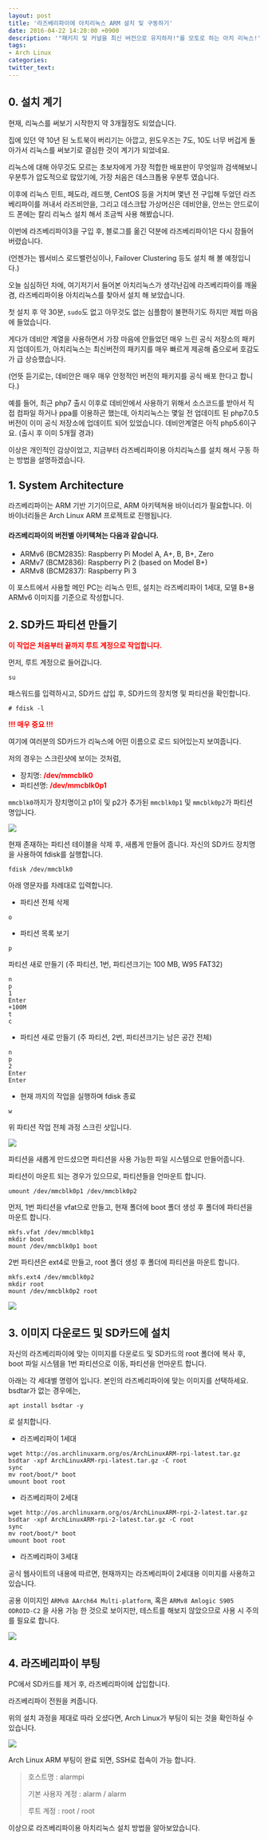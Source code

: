 ```yaml
---
layout: post
title: '라즈베리파이에 아치리눅스 ARM 설치 및 구동하기'
date: 2016-04-22 14:20:00 +0900
description: '"패키지 및 커널을 최신 버전으로 유지하자!"를 모토로 하는 아치 리눅스!'
tags:
- Arch Linux
categories:
twitter_text:
---
```


## 0. 설치 계기

현재, 리눅스를 써보기 시작한지 약 3개월정도 되었습니다.

집에 있던 약 10년 된 노트북이 버리기는 아깝고, 윈도우즈는 7도, 10도 너무 버겁게 돌아가서 리눅스를 써보기로 결심한 것이 계기가 되었네요.

리눅스에 대해 아무것도 모르는 초보자에게 가장 적합한 배포판이 무엇일까 검색해보니 우분투가 압도적으로 많았기에, 가장 처음은 데스크톱용 우분투 였습니다.

이후에 리눅스 민트, 페도라, 레드햇, CentOS 등을 거치며 몇년 전 구입해 두었던 라즈베리파이를 꺼내서 라즈비안을, 그리고 데스크탑 가상머신은 데비안을, 안쓰는 안드로이드 폰에는 칼리 리눅스 설치 해서 조금씩 사용 해봤습니다.

이번에 라즈베리파이3을 구입 후, 블로그를 옮긴 덕분에 라즈베리파이1은 다시 잠들어 버렸습니다.

(언젠가는 웹서비스 로드밸런싱이나, Failover Clustering 등도 설치 해 볼 예정입니다.)

오늘 심심하던 차에, 여기저기서 들어본 아치리눅스가 생각난김에 라즈베리파이를 깨울겸, 라즈베리파이용 아치리눅스를 찾아서 설치 해 보았습니다.

첫 설치 후 약 30분, `sudo`도 없고 아무것도 없는 심플함이 불편하기도 하지만 제법 마음에 들었습니다.

게다가 데비안 계열을 사용하면서 가장 마음에 안들었던 매우 느린 공식 저장소의 패키지 업데이트가, 아치리눅스는 최신버전의 패키지를 매우 빠르게 제공해 줌으로써 호감도가 급 상승했습니다.

(언뜻 듣기로는, 데비안은 매우 매우 안정적인 버전의 패키지를 공식 배포 한다고 합니다.)

예를 들어, 최근 php7 출시 이후로 데비안에서 사용하기 위해서 소스코드를 받아서 직접 컴파일 하거나 ppa를 이용하곤 했는데, 아치리눅스는 몇일 전 업데이트 된 php7.0.5 버전이 이미 공식 저장소에 업데이트 되어 있었습니다. 데비안계열은 아직 php5.6이구요. (출시 후 이미 5개월 경과)

이상은 개인적인 감상이었고, 지금부터 라즈베리파이용 아치리눅스를 설치 해서 구동 하는 방법을 설명하겠습니다.

## 1. System Architecture

라즈베리파이는 ARM 기반 기기이므로, ARM 아키텍쳐용 바이너리가 필요합니다. 
이 바이너리들은 Arch Linux ARM 프로젝트로 진행됩니다.

#### 라즈베리파이의 버전별 아키텍쳐는 다음과 같습니다.

* ARMv6 (BCM2835): Raspberry Pi Model A, A+, B, B+, Zero
* ARMv7 (BCM2836): Raspberry Pi 2 (based on Model B+)
* ARMv8 (BCM2837): Raspberry Pi 3

이 포스트에서 사용할 메인 PC는 리눅스 민트, 설치는 라즈베리파이 1세대, 모델 B+용 ARMv6 이미지를 기준으로 작성합니다.

## 2. SD카드 파티션 만들기

<span style="color:red;font-weight:bold">이 작업은 처음부터 끝까지 루트 계정으로 작업합니다.</span>

먼저, 루트 계정으로 들어갑니다.

```
su
```

패스워드를 입력하시고, SD카드 삽입 후, SD카드의 장치명 및 파티션을 확인합니다.

```
# fdisk -l
```

<span style="color:red;font-weight:bold">!!! 매우 중요 !!!</span>

여기에 여러분의 SD카드가 리눅스에 어떤 이름으로 로드 되어있는지 보여줍니다.

저의 경우는 스크린샷에 보이는 것처럼,

* 장치명: <span style="color:red;font-weight:bold">/dev/mmcblk0</span>
* 파티션명: <span style="color:red;font-weight:bold">/dev/mmcblk0p1</span>

`mmcblk0`까지가 장치명이고 p1이 및 p2가 추가된 `mmcblk0p1` 및 `mmcblk0p2`가 파티션 명입니다.

<a href="http://minibrary.com/blogimg/img20160416001.png" data-lightbox="19"><img src="http://minibrary.com/blogimg/img20160416001.png"></a>

현재 존재하는 파티션 테이블을 삭제 후, 새롭게 만들어 줍니다. 자신의 SD카드 장치명을 사용하여 fdisk를 실행합니다.

```
fdisk /dev/mmcblk0
```

아래 영문자를 차례대로 입력합니다.

* 파티션 전체 삭제

```
o
```

* 파티션 목록 보기

```
p
```

파티션 새로 만들기 (주 파티션, 1번, 파티션크기는 100 MB, W95 FAT32)

```
n
p
1
Enter
+100M
t
c
```
* 파티션 새로 만들기 (주 파티션, 2번, 파티션크기는 남은 공간 전체)

```
n
p
2
Enter
Enter
```

* 현재 까지의 작업을 실행하며 fdisk 종료

```
w
```

위 파티션 작업 전체 과정 스크린 샷입니다.

<a href="http://minibrary.com/blogimg/img20160416002.png" data-lightbox="19"><img src="http://minibrary.com/blogimg/img20160416002.png"></a>

파티션을 새롭게 만드셨으면 파티션을 사용 가능한 파일 시스템으로 만들어줍니다.

파티션이 마운트 되는 경우가 있으므로, 파티션들을 언마운트 합니다.

```
umount /dev/mmcblk0p1 /dev/mmcblk0p2
```

먼저, 1번 파티션을 vfat으로 만들고, 현재 폴더에 boot 폴더 생성 후 폴더에 파티션을 마운트 합니다.

```
mkfs.vfat /dev/mmcblk0p1
mkdir boot
mount /dev/mmcblk0p1 boot
```

2번 파티션은 ext4로 만들고, root 폴더 생성 후 폴더에 파티션을 마운트 합니다.

```
mkfs.ext4 /dev/mmcblk0p2
mkdir root
mount /dev/mmcblk0p2 root
```

<a href="http://minibrary.com/blogimg/img20160416004.png" data-lightbox="19"><img src="http://minibrary.com/blogimg/img20160416004.png"></a>

## 3. 이미지 다운로드 및 SD카드에 설치

자신의 라즈베리파이에 맞는 이미지를 다운로드 및 SD카드의 root 폴더에 복사 후, boot 파일 시스템을 1번 파티션으로 이동, 파티션을 언마운트 합니다.

아래는 각 세대별 명령어 입니다. 본인의 라즈베리파이에 맞는 이미지를 선택하세요.
bsdtar가 없는 경우에는,

```
apt install bsdtar -y
```

로 설치합니다.

* 라즈베리파이 1세대

```
wget http://os.archlinuxarm.org/os/ArchLinuxARM-rpi-latest.tar.gz
bsdtar -xpf ArchLinuxARM-rpi-latest.tar.gz -C root
sync
mv root/boot/* boot
umount boot root
```

* 라즈베리파이 2세대

```
wget http://os.archlinuxarm.org/os/ArchLinuxARM-rpi-2-latest.tar.gz
bsdtar -xpf ArchLinuxARM-rpi-2-latest.tar.gz -C root
sync
mv root/boot/* boot
umount boot root
```

* 라즈베리파이 3세대

공식 웹사이트의 내용에 따르면, 현재까지는 라즈베리파이 2세대용 이미지를 사용하고 있습니다.

공용 이미지인 `ARMv8 AArch64 Multi-platform`, 혹은 `ARMv8 Amlogic S905 ODROID-C2` 을 사용 가능 한 것으로 보이지만, 테스트를 해보지 않았으므로 사용 시 주의를 필요로 합니다.

<a href="http://minibrary.com/blogimg/img20160416005.png" data-lightbox="19"><img src="http://minibrary.com/blogimg/img20160416005.png"></a>

## 4. 라즈베리파이 부팅

PC에서 SD카드를 제거 후, 라즈베리파이에 삽입합니다.

라즈베리파이 전원을 켜줍니다.

위의 설치 과정을 제대로 따라 오셨다면, Arch Linux가 부팅이 되는 것을 확인하실 수 있습니다.

<a href="http://minibrary.com/blogimg/img20160416006.png" data-lightbox="19"><img src="http://minibrary.com/blogimg/img20160416006.png"></a>

Arch Linux ARM 부팅이 완료 되면, SSH로 접속이 가능 합니다.

> 호스트명 : alarmpi
>
> 기본 사용자 계정 : alarm / alarm
>
> 루트 계정 : root / root

이상으로 라즈베리파이용 아치리눅스 설치 방법을 알아보았습니다.
